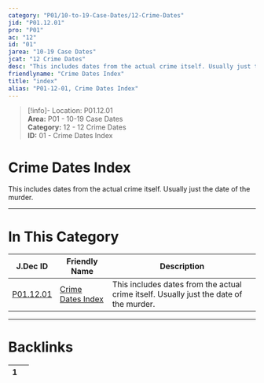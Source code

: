 ```yaml
---  
category: "P01/10-to-19-Case-Dates/12-Crime-Dates"  
jid: "P01.12.01"  
pro: "P01"  
ac: "12"  
id: "01"  
jarea: "10-19 Case Dates"  
jcat: "12 Crime Dates"  
desc: "This includes dates from the actual crime itself. Usually just the date of the murder."  
friendlyname: "Crime Dates Index"  
title: "index"  
alias: "P01-12-01, Crime Dates Index"  
---  
```

>[!info]- Location: P01.12.01  
>**Area:** P01 - 10-19 Case Dates  
>**Category:** 12 - 12 Crime Dates  
>**ID:** 01 - Crime Dates Index  
  
# Crime Dates Index  
  
This includes dates from the actual crime itself. Usually just the date of the murder.  
  
  
  
---  
# In This Category  
  
| J.Dec ID                                                                      | Friendly Name                                                                         | Description                                                                            |  
| ----------------------------------------------------------------------------- | ------------------------------------------------------------------------------------- | -------------------------------------------------------------------------------------- |  
| [P01.12.01](index.md#) | [Crime Dates Index](index.md#) | This includes dates from the actual crime itself. Usually just the date of the murder. |  
  
  
---  
# Backlinks  
<div><table class="dataview table-view-table"><thead class="table-view-thead"><tr class="table-view-tr-header"><th class="table-view-th"><span></span><span class="dataview small-text">1</span></th><th class="table-view-th"><span></span></th></tr></thead><tbody class="table-view-tbody"></tbody></table></div>